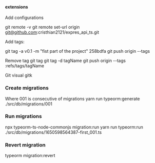 #### extensions
Add configurations


git remote -v
git remote set-url origin git@github.com:cristhian2121/expres_api_ts.git

Add tags:

git tag -a v0.1 -m "fist part of the project" 258bdfa
git push origin --tags

Remove tag
git tag
git tag -d tagName
git push origin --tags :refs/tags/tagName

Git visual
gitk

### Create migrations
Where 001 is consecutive of migrations
yarn run typeorm:generate ./src/db/migrations/001  
### Run migrations
npx typeorm-ts-node-commonjs migration:run
yarn run typeorm:run ./src/db/migrations/1650598564387-first_001.ts 
### Revert migration
typeorm migration:revert
